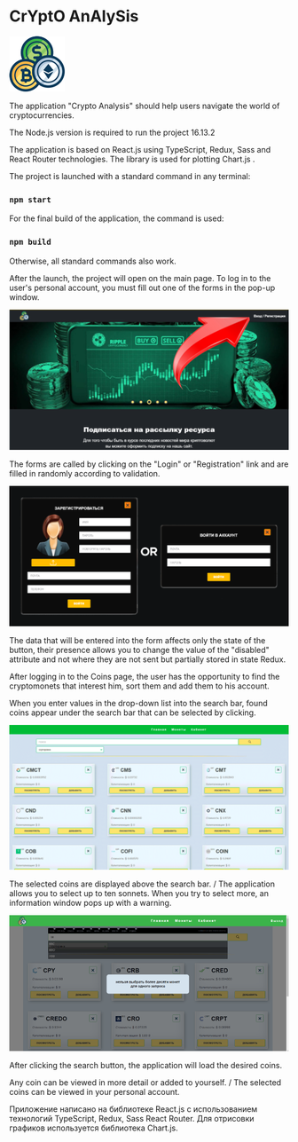 # CrYptO AnAlySis

![alt text](https://raw.githubusercontent.com/KutuzovSergey/images/main/logo_min_100px.png)

The application "Crypto Analysis" should help users navigate the world of cryptocurrencies.

The Node.js version is required to run the project 16.13.2

The application is based on React.js using TypeScript, Redux, Sass and React Router technologies. The library is used for plotting Chart.js .

The project is launched with a standard command in any terminal:

### `npm start`

For the final build of the application, the command is used:

### `npm build`

Otherwise, all standard commands also work.

After the launch, the project will open on the main page. 
To log in to the user's personal account, you must fill out one of the forms in the pop-up window.

![alt text](https://raw.githubusercontent.com/KutuzovSergey/images/main/001.png)

The forms are called by clicking on the "Login" or "Registration" link and are filled in randomly according to validation. 

![alt text](https://raw.githubusercontent.com/KutuzovSergey/images/main/002.png)

The data that will be entered into the form affects only the state of the button, their presence allows you to change the value of the "disabled" attribute and not where they are not sent but partially stored in state Redux.

After logging in to the Coins page, the user has the opportunity to find the cryptomonets that interest him, sort them and add them to his account.

When you enter values in the drop-down list into the search bar, found coins appear under the search bar that can be selected by clicking.

![alt text](https://raw.githubusercontent.com/KutuzovSergey/images/main/2.gif)

The selected coins are displayed above the search bar. /
The application allows you to select up to ten sonnets. When you try to select more, an information window pops up with a warning.

![alt text](https://raw.githubusercontent.com/KutuzovSergey/images/main/screen_2min.png)

After clicking the search button, the application will load the desired coins.

Any coin can be viewed in more detail or added to yourself. /
The selected coins can be viewed in your personal account.

Приложение написано на библиотеке React.js с использованием технологий TypeScript, Redux, Sass React Router. Для отрисовки графиков используется библиотека Chart.js.